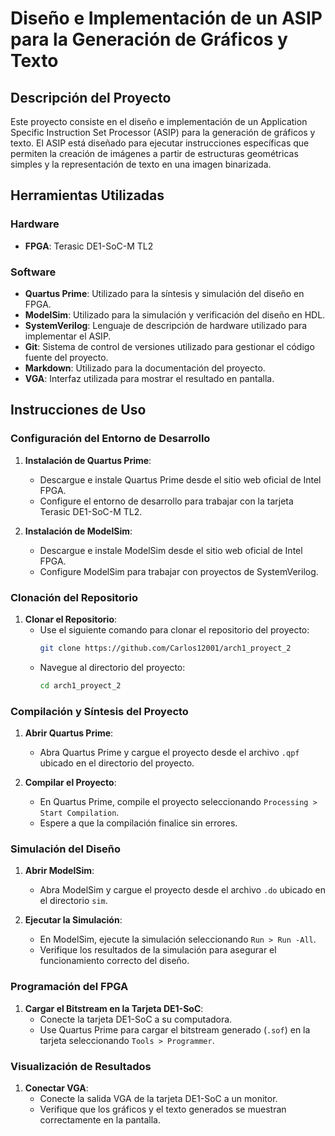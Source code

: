 # Diseño e Implementación de un ASIP para la Generación de Gráficos y Texto

## Descripción del Proyecto
Este proyecto consiste en el diseño e implementación de un Application Specific Instruction Set Processor (ASIP) para la generación de gráficos y texto. El ASIP está diseñado para ejecutar instrucciones específicas que permiten la creación de imágenes a partir de estructuras geométricas simples y la representación de texto en una imagen binarizada.

## Herramientas Utilizadas
### Hardware
- **FPGA**: Terasic DE1-SoC-M TL2

### Software
- **Quartus Prime**: Utilizado para la síntesis y simulación del diseño en FPGA.
- **ModelSim**: Utilizado para la simulación y verificación del diseño en HDL.
- **SystemVerilog**: Lenguaje de descripción de hardware utilizado para implementar el ASIP.
- **Git**: Sistema de control de versiones utilizado para gestionar el código fuente del proyecto.
- **Markdown**: Utilizado para la documentación del proyecto.
- **VGA**: Interfaz utilizada para mostrar el resultado en pantalla.

## Instrucciones de Uso
### Configuración del Entorno de Desarrollo
1. **Instalación de Quartus Prime**:
   - Descargue e instale Quartus Prime desde el sitio web oficial de Intel FPGA.
   - Configure el entorno de desarrollo para trabajar con la tarjeta Terasic DE1-SoC-M TL2.

2. **Instalación de ModelSim**:
   - Descargue e instale ModelSim desde el sitio web oficial de Intel FPGA.
   - Configure ModelSim para trabajar con proyectos de SystemVerilog.

### Clonación del Repositorio
1. **Clonar el Repositorio**:
   - Use el siguiente comando para clonar el repositorio del proyecto:
     ```bash
     git clone https://github.com/Carlos12001/arch1_proyect_2
     ```
   - Navegue al directorio del proyecto:
     ```bash
     cd arch1_proyect_2
     ```

### Compilación y Síntesis del Proyecto
1. **Abrir Quartus Prime**:
   - Abra Quartus Prime y cargue el proyecto desde el archivo `.qpf` ubicado en el directorio del proyecto.

2. **Compilar el Proyecto**:
   - En Quartus Prime, compile el proyecto seleccionando `Processing > Start Compilation`.
   - Espere a que la compilación finalice sin errores.

### Simulación del Diseño
1. **Abrir ModelSim**:
   - Abra ModelSim y cargue el proyecto desde el archivo `.do` ubicado en el directorio `sim`.

2. **Ejecutar la Simulación**:
   - En ModelSim, ejecute la simulación seleccionando `Run > Run -All`.
   - Verifique los resultados de la simulación para asegurar el funcionamiento correcto del diseño.

### Programación del FPGA
1. **Cargar el Bitstream en la Tarjeta DE1-SoC**:
   - Conecte la tarjeta DE1-SoC a su computadora.
   - Use Quartus Prime para cargar el bitstream generado (`.sof`) en la tarjeta seleccionando `Tools > Programmer`.

### Visualización de Resultados
1. **Conectar VGA**:
   - Conecte la salida VGA de la tarjeta DE1-SoC a un monitor.
   - Verifique que los gráficos y el texto generados se muestran correctamente en la pantalla.


